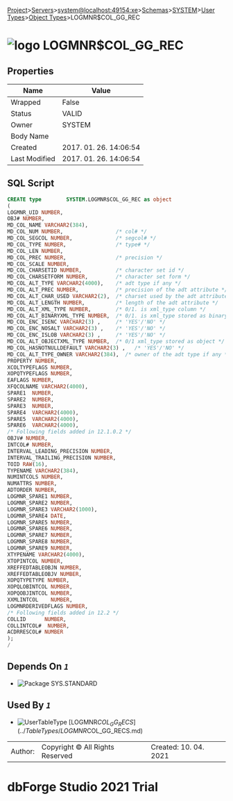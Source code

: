 [Project](../../../../../../startpage.md)>[Servers](../../../../../Servers.md)>[system@localhost:49154:xe](../../../../system@localhost_49154_xe.md)>[Schemas](../../../Databases.md)>[SYSTEM](../../SYSTEM.md)>[User Types](../UserTypes.md)>[Object Types](ObjectTypes.md)>LOGMNR$COL_GG_REC


# ![logo](../../../../../../Images/objecttype64.svg) LOGMNR$COL_GG_REC


## <a name="#Properties"></a>Properties
|Name|Value|
|---|---|
|Wrapped|False|
|Status|VALID|
|Owner|SYSTEM|
|Body Name||
|Created|2017. 01. 26. 14:06:54|
|Last Modified|2017. 01. 26. 14:06:54|


## <a name="#SqlScript"></a>SQL Script
```SQL
CREATE type        SYSTEM.LOGMNR$COL_GG_REC as object
(
LOGMNR_UID NUMBER,
OBJ# NUMBER,
MD_COL_NAME VARCHAR2(384),
MD_COL_NUM NUMBER,                 /* col# */
MD_COL_SEGCOL NUMBER,              /* segcol# */
MD_COL_TYPE NUMBER,                /* type# */
MD_COL_LEN NUMBER,
MD_COL_PREC NUMBER,                /* precision */
MD_COL_SCALE NUMBER,
MD_COL_CHARSETID NUMBER,           /* character set id */
MD_COL_CHARSETFORM NUMBER,         /* character set form */
MD_COL_ALT_TYPE VARCHAR2(4000),    /* adt type if any */
MD_COL_ALT_PREC NUMBER,            /* precision of the adt attribute */
MD_COL_ALT_CHAR_USED VARCHAR2(2),  /* charset used by the adt attribute */
MD_COL_ALT_LENGTH NUMBER,          /* length of the adt attribute */
MD_COL_ALT_XML_TYPE NUMBER,        /* 0/1. is xml_type column */
MD_COL_ALT_BINARYXML_TYPE NUMBER,  /* 0/1. is xml_type stored as binary */
MD_COL_ENC_ISENC VARCHAR2(3) ,     /* 'YES'/'NO' */
MD_COL_ENC_NOSALT VARCHAR2(3) ,    /* 'YES'/'NO' */
MD_COL_ENC_ISLOB VARCHAR2(3) ,     /* 'YES'/'NO' */
MD_COL_ALT_OBJECTXML_TYPE NUMBER,  /* 0/1 xml_type stored as object */
MD_COL_HASNOTNULLDEFAULT VARCHAR2(3) ,   /* 'YES'/'NO' */
MD_COL_ALT_TYPE_OWNER VARCHAR2(384),  /* owner of the adt type if any */
PROPERTY NUMBER,
XCOLTYPEFLAGS NUMBER,
XOPQTYPEFLAGS NUMBER,
EAFLAGS NUMBER,
XFQCOLNAME VARCHAR2(4000),
SPARE1  NUMBER,
SPARE2  NUMBER,
SPARE3  NUMBER,
SPARE4  VARCHAR2(4000),
SPARE5  VARCHAR2(4000),
SPARE6  VARCHAR2(4000),
/* Following fields added in 12.1.0.2 */
OBJV# NUMBER,
INTCOL# NUMBER,
INTERVAL_LEADING_PRECISION NUMBER,
INTERVAL_TRAILING_PRECISION NUMBER,
TOID RAW(16),
TYPENAME VARCHAR2(384),
NUMINTCOLS NUMBER,
NUMATTRS NUMBER,
ADTORDER NUMBER,
LOGMNR_SPARE1 NUMBER,
LOGMNR_SPARE2 NUMBER,
LOGMNR_SPARE3 VARCHAR2(1000),
LOGMNR_SPARE4 DATE,
LOGMNR_SPARE5 NUMBER,
LOGMNR_SPARE6 NUMBER,
LOGMNR_SPARE7 NUMBER,
LOGMNR_SPARE8 NUMBER,
LOGMNR_SPARE9 NUMBER,
XTYPENAME VARCHAR2(4000),
XTOPINTCOL NUMBER,
XREFFEDTABLEOBJN NUMBER,
XREFFEDTABLEOBJV NUMBER,
XOPQTYPETYPE NUMBER,
XOPQLOBINTCOL NUMBER,
XOPQOBJINTCOL NUMBER,
XXMLINTCOL    NUMBER,
LOGMNRDERIVEDFLAGS NUMBER,
/* Following fields added in 12.2 */
COLLID      NUMBER,
COLLINTCOL#  NUMBER,
ACDRRESCOL# NUMBER
);
/
```

## <a name="#DependsOn"></a>Depends On _`1`_
- ![Package](../../../../../../Images/package.svg) SYS.STANDARD


## <a name="#UsedBy"></a>Used By _`1`_
- ![UserTableType](../../../../../../Images/usertabletype.svg) [LOGMNR$COL_GG_RECS](../TableTypes/LOGMNR$COL_GG_RECS.md)


||||
|---|---|---|
|Author: |Copyright © All Rights Reserved|Created: 10. 04. 2021|
# dbForge Studio 2021 Trial